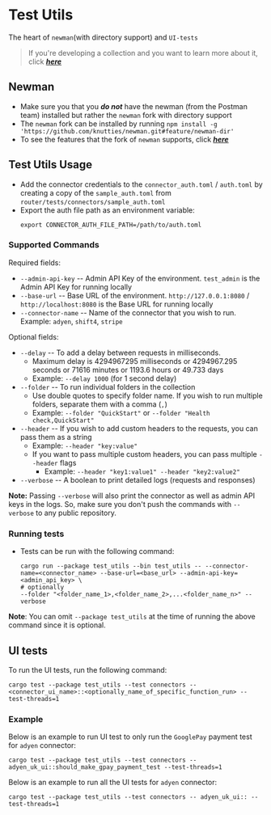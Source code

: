 # Test Utils

The heart of `newman`(with directory support) and `UI-tests`

> If you're developing a collection and you want to learn more about it, click [_**here**_](/README.md)

## Newman

- Make sure you that you _**do not**_ have the newman (from the Postman team) installed but rather the `newman` fork with directory support
- The `newman` fork can be installed by running `npm install -g 'https://github.com/knutties/newman.git#feature/newman-dir'`
- To see the features that the fork of `newman` supports, click [_**here**_](https://github.com/knutties/newman/blob/feature/newman-dir/DIR_COMMANDS.md)

## Test Utils Usage

- Add the connector credentials to the `connector_auth.toml` / `auth.toml` by creating a copy of the `sample_auth.toml` from `router/tests/connectors/sample_auth.toml`
- Export the auth file path as an environment variable:
  ```shell
  export CONNECTOR_AUTH_FILE_PATH=/path/to/auth.toml
  ```

### Supported Commands

Required fields:

- `--admin-api-key` -- Admin API Key of the environment. `test_admin` is the Admin API Key for running locally
- `--base-url` -- Base URL of the environment. `http://127.0.0.1:8080` / `http://localhost:8080` is the Base URL for running locally
- `--connector-name` -- Name of the connector that you wish to run. Example: `adyen`, `shift4`, `stripe`

Optional fields:

- `--delay` -- To add a delay between requests in milliseconds.
  - Maximum delay is 4294967295 milliseconds or 4294967.295 seconds or 71616 minutes or 1193.6 hours or 49.733 days
  - Example: `--delay 1000` (for 1 second delay)
- `--folder` -- To run individual folders in the collection
  - Use double quotes to specify folder name. If you wish to run multiple folders, separate them with a comma (`,`)
  - Example: `--folder "QuickStart"` or `--folder "Health check,QuickStart"`
- `--header` -- If you wish to add custom headers to the requests, you can pass them as a string
  - Example: `--header "key:value"`
  - If you want to pass multiple custom headers, you can pass multiple `--header` flags
    - Example: `--header "key1:value1" --header "key2:value2"`
- `--verbose` -- A boolean to print detailed logs (requests and responses)

**Note:** Passing `--verbose` will also print the connector as well as admin API keys in the logs. So, make sure you don't push the commands with `--verbose` to any public repository.

### Running tests

- Tests can be run with the following command:
  ```shell
  cargo run --package test_utils --bin test_utils -- --connector-name=<connector_name> --base-url=<base_url> --admin-api-key=<admin_api_key> \
  # optionally
  --folder "<folder_name_1>,<folder_name_2>,...<folder_name_n>" --verbose
  ```

**Note**: You can omit `--package test_utils` at the time of running the above command since it is optional.

## UI tests

To run the UI tests, run the following command:

```shell
cargo test --package test_utils --test connectors -- <connector_ui_name>::<optionally_name_of_specific_function_run> --test-threads=1
```

### Example

Below is an example to run UI test to only run the `GooglePay` payment test for `adyen` connector:

```shell
cargo test --package test_utils --test connectors -- adyen_uk_ui::should_make_gpay_payment_test --test-threads=1
```

Below is an example to run all the UI tests for `adyen` connector:

```shell
cargo test --package test_utils --test connectors -- adyen_uk_ui:: --test-threads=1
```
